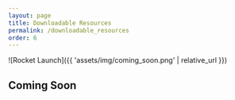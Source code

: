 ```yaml
---
layout: page
title: Downloadable Resources
permalink: /downloadable_resources
order: 6
---
```


![Rocket Launch]({{ 'assets/img/coming_soon.png' | relative_url }})

## Coming Soon

